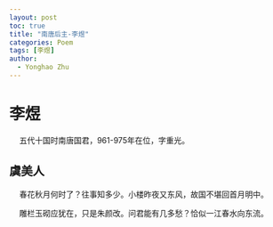 ```yaml
---
layout: post
toc: true
title: "南唐后主-李煜"
categories: Poem
tags: [李煜]
author:
  - Yonghao Zhu
---
```


# 李煜

&emsp; 五代十国时南唐国君，961-975年在位，字重光。

## 虞美人
&emsp; 春花秋月何时了？往事知多少。小楼昨夜又东风，故国不堪回首月明中。

&emsp; 雕栏玉砌应犹在，只是朱颜改。问君能有几多愁？恰似一江春水向东流。
